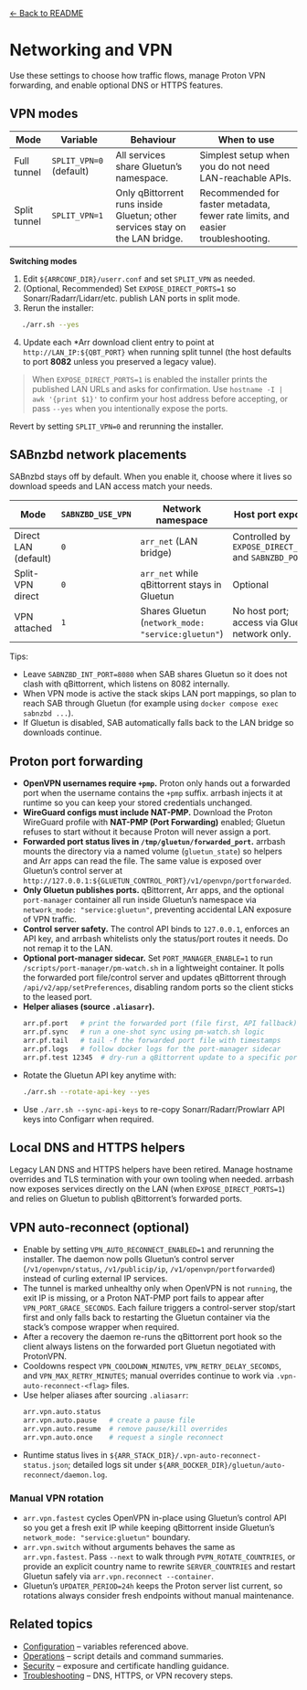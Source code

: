 [← Back to README](../README.md)

# Networking and VPN

Use these settings to choose how traffic flows, manage Proton VPN forwarding, and enable optional DNS or HTTPS features.

## VPN modes
| Mode | Variable | Behaviour | When to use |
| --- | --- | --- | --- |
| Full tunnel | `SPLIT_VPN=0` (default) | All services share Gluetun’s namespace. | Simplest setup when you do not need LAN-reachable APIs. |
| Split tunnel | `SPLIT_VPN=1` | Only qBittorrent runs inside Gluetun; other services stay on the LAN bridge. | Recommended for faster metadata, fewer rate limits, and easier troubleshooting. |

**Switching modes**
1. Edit `${ARRCONF_DIR}/userr.conf` and set `SPLIT_VPN` as needed.
2. (Optional, Recommended) Set `EXPOSE_DIRECT_PORTS=1` so Sonarr/Radarr/Lidarr/etc. publish LAN ports in split mode.
3. Rerun the installer:
```bash
   ./arr.sh --yes
   ```
4. Update each *Arr download client entry to point at `http://LAN_IP:${QBT_PORT}` when running split tunnel (the
   host defaults to port **8082** unless you preserved a legacy value).

> When `EXPOSE_DIRECT_PORTS=1` is enabled the installer prints the published LAN URLs and asks for confirmation. Use `hostname -I | awk '{print $1}'` to confirm your host address before accepting, or pass `--yes` when you intentionally expose the ports.

Revert by setting `SPLIT_VPN=0` and rerunning the installer.

## SABnzbd network placements

SABnzbd stays off by default. When you enable it, choose where it lives so download speeds and LAN access match your needs.

| Mode | `SABNZBD_USE_VPN` | Network namespace | Host port exposure | Notes |
| --- | --- | --- | --- | --- |
| Direct LAN (default) | `0` | `arr_net` (LAN bridge) | Controlled by `EXPOSE_DIRECT_PORTS` and `SABNZBD_PORT`. | Keeps SAB reachable by Sonarr/Radarr/Lidarr/Prowlarr over the LAN. |
| Split-VPN direct | `0` | `arr_net` while qBittorrent stays in Gluetun | Optional | Works well with the default qBittorrent port (`8082`) so SAB can keep port 8080. |
| VPN attached | `1` | Shares Gluetun (`network_mode: "service:gluetun"`) | No host port; access via Gluetun network only. | Use when Usenet providers must see the VPN exit IP. |

Tips:

- Leave `SABNZBD_INT_PORT=8080` when SAB shares Gluetun so it does not clash with qBittorrent, which listens on 8082 internally.
- When VPN mode is active the stack skips LAN port mappings, so plan to reach SAB through Gluetun (for example using `docker compose exec sabnzbd ...`).
- If Gluetun is disabled, SAB automatically falls back to the LAN bridge so downloads continue.

## Proton port forwarding
- **OpenVPN usernames require `+pmp`.** Proton only hands out a forwarded port when the username contains the `+pmp` suffix. arrbash injects it at runtime so you can keep your stored credentials unchanged.
- **WireGuard configs must include NAT-PMP.** Download the Proton WireGuard profile with **NAT-PMP (Port Forwarding)** enabled; Gluetun refuses to start without it because Proton will never assign a port.
- **Forwarded port status lives in `/tmp/gluetun/forwarded_port`.** arrbash mounts the directory via a named volume (`gluetun_state`) so helpers and Arr apps can read the file. The same value is exposed over Gluetun’s control server at `http://127.0.0.1:${GLUETUN_CONTROL_PORT}/v1/openvpn/portforwarded`.
- **Only Gluetun publishes ports.** qBittorrent, Arr apps, and the optional `port-manager` container all run inside Gluetun’s namespace via `network_mode: "service:gluetun"`, preventing accidental LAN exposure of VPN traffic.
- **Control server safety.** The control API binds to `127.0.0.1`, enforces an API key, and arrbash whitelists only the status/port routes it needs. Do not remap it to the LAN.
- **Optional port-manager sidecar.** Set `PORT_MANAGER_ENABLE=1` to run `/scripts/port-manager/pm-watch.sh` in a lightweight container. It polls the forwarded port file/control server and updates qBittorrent through `/api/v2/app/setPreferences`, disabling random ports so the client sticks to the leased port.
- **Helper aliases (source `.aliasarr`).**
  ```bash
  arr.pf.port   # print the forwarded port (file first, API fallback)
  arr.pf.sync   # run a one-shot sync using pm-watch.sh logic
  arr.pf.tail   # tail -f the forwarded port file with timestamps
  arr.pf.logs   # follow docker logs for the port-manager sidecar
  arr.pf.test 12345  # dry-run a qBittorrent update to a specific port
  ```
- Rotate the Gluetun API key anytime with:
  ```bash
  ./arr.sh --rotate-api-key --yes
  ```
- Use `./arr.sh --sync-api-keys` to re-copy Sonarr/Radarr/Prowlarr API keys into Configarr when required.

## Local DNS and HTTPS helpers

Legacy LAN DNS and HTTPS helpers have been retired. Manage hostname overrides and TLS termination with your own tooling when needed. arrbash now exposes services directly on the LAN (when `EXPOSE_DIRECT_PORTS=1`) and relies on Gluetun to publish qBittorrent’s forwarded ports.

## VPN auto-reconnect (optional)
- Enable by setting `VPN_AUTO_RECONNECT_ENABLED=1` and rerunning the installer. The daemon now polls Gluetun’s control server (`/v1/openvpn/status`, `/v1/publicip/ip`, `/v1/openvpn/portforwarded`) instead of curling external IP services.
- The tunnel is marked unhealthy only when OpenVPN is not `running`, the exit IP is missing, or a Proton NAT-PMP port fails to appear after `VPN_PORT_GRACE_SECONDS`. Each failure triggers a control-server stop/start first and only falls back to restarting the Gluetun container via the stack’s compose wrapper when required.
- After a recovery the daemon re-runs the qBittorrent port hook so the client always listens on the forwarded port Gluetun negotiated with ProtonVPN.
- Cooldowns respect `VPN_COOLDOWN_MINUTES`, `VPN_RETRY_DELAY_SECONDS`, and `VPN_MAX_RETRY_MINUTES`; manual overrides continue to work via `.vpn-auto-reconnect-<flag>` files.
- Use helper aliases after sourcing `.aliasarr`:
  ```bash
  arr.vpn.auto.status
  arr.vpn.auto.pause   # create a pause file
  arr.vpn.auto.resume  # remove pause/kill overrides
  arr.vpn.auto.once    # request a single reconnect
  ```
- Runtime status lives in `${ARR_STACK_DIR}/.vpn-auto-reconnect-status.json`; detailed logs sit under `${ARR_DOCKER_DIR}/gluetun/auto-reconnect/daemon.log`.

### Manual VPN rotation
- `arr.vpn.fastest` cycles OpenVPN in-place using Gluetun’s control API so you get a fresh exit IP while keeping qBittorrent inside Gluetun’s `network_mode: "service:gluetun"` boundary.
- `arr.vpn.switch` without arguments behaves the same as `arr.vpn.fastest`. Pass `--next` to walk through `PVPN_ROTATE_COUNTRIES`, or provide an explicit country name to rewrite `SERVER_COUNTRIES` and restart Gluetun safely via `arr.vpn.reconnect --container`.
- Gluetun’s `UPDATER_PERIOD=24h` keeps the Proton server list current, so rotations always consider fresh endpoints without manual maintenance.

## Related topics
- [Configuration](configuration.md) – variables referenced above.
- [Operations](operations.md) – script details and command summaries.
- [Security](security.md) – exposure and certificate handling guidance.
- [Troubleshooting](troubleshooting.md) – DNS, HTTPS, or VPN recovery steps.
